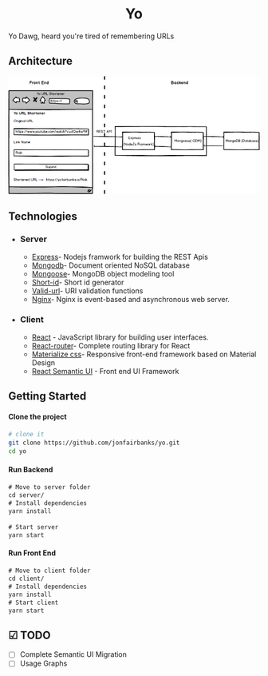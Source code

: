 <h1 align="center">
  Yo
</h1>

Yo Dawg, heard you're tired of remembering URLs

## Architecture

<img src="images/architecture.png" alt="architecture" />

## Technologies

- ### Server

  - [Express](https://expressjs.com/)- Nodejs framwork for building the REST Apis
  - [Mongodb](http://mongodb.com/)- Document oriented NoSQL database
  - [Mongoose](https://http://mongoosejs.com)- MongoDB object modeling tool
  - [Short-id](https://github.com/dylang/shortid)- Short id generator
  - [Valid-url](https://github.com/ogt/valid-url)- URI validation functions
  - [Nginx](https://www.nginx.com)- Nginx is event-based and asynchronous web server.

- ### Client

  - [React](https://reactjs.org/) - JavaScript library for building user interfaces.
  - [React-router](https://github.com/ReactTraining/react-router)- Complete routing library for React
  - [Materialize css](http://materializecss.com/)- Responsive front-end framework based on Material Design
  - [React Semantic UI](https://react.semantic-ui.com/) - Front end UI Framework

## Getting Started

#### Clone the project

```sh
# clone it
git clone https://github.com/jonfairbanks/yo.git
cd yo
```

#### Run Backend

```
# Move to server folder
cd server/
# Install dependencies
yarn install

# Start server
yarn start
```

#### Run Front End

```
# Move to client folder
cd client/
# Install dependencies
yarn install
# Start client
yarn start
```

## ☑ TODO

- [ ] Complete Semantic UI Migration
- [ ] Usage Graphs

